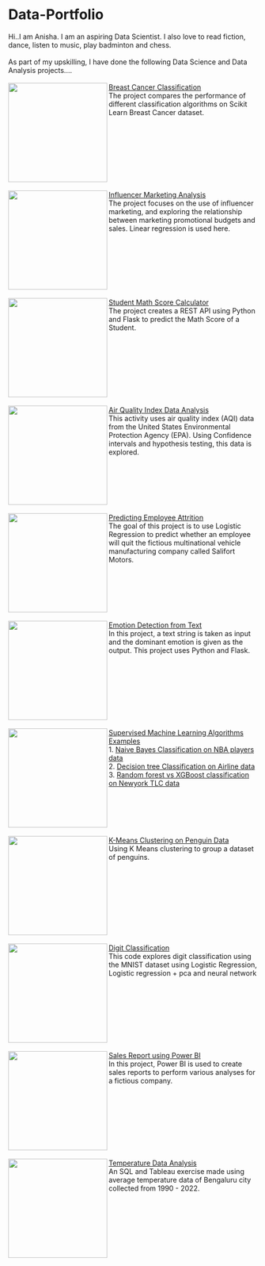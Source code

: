 # Data-Portfolio
Hi..I am Anisha. I am an aspiring Data Scientist. I also love to read fiction, dance, listen to music, play badminton and chess.<br>
<br>As part of my upskilling, I have done the following Data Science and Data Analysis projects....<br>
<br>
<img src="https://www.omegahospitals.com/blog/storage/2024/01/blog_breast_cancer_11-e1705062587725.png" align="left" width="200px"/>
[Breast Cancer Classification](https://github.com/Anisha-kk/Breast-cancer-data-analysis)
<br>The project compares the performance of different classification algorithms on Scikit Learn Breast Cancer dataset. 
<br clear="left"/>
<br>
<img src="https://pimwp.s3-accelerate.amazonaws.com/2022/06/influencermarketing.png" align="left" width="200px"/>
[Influencer Marketing Analysis](https://github.com/Anisha-kk/Linear-Regression-and-ANOVA-testing-on-marketing-and-sales-data)
<br>The project focuses on the use of influencer marketing, and exploring the relationship between marketing promotional budgets and sales. Linear regression is used here. 
<br clear="left"/>
<br>
<img src="https://cdn.vectorstock.com/i/1000v/54/94/text-math-with-formula-border-background-vector-48965494.jpg" align="left" width="200px"/>
[Student Math Score Calculator](https://github.com/Anisha-kk/End-To-End-Data-Science-Project)
<br>The project creates a REST API using Python and Flask to predict the Math Score of a Student.
<br clear="left"/>
<br>
<img src="https://currentaffairs.adda247.com/wp-content/uploads/multisite/sites/5/2023/11/06110959/aqi_mini-1200x675-1.png" align="left" width="200px"/>
[Air Quality Index Data Analysis](https://github.com/Anisha-kk/Confidence-Interval-and-Hypothesis-testing-on-AQI-data)
<br>This activity uses air quality index (AQI) data from the United States Environmental Protection Agency (EPA). Using Confidence intervals and hypothesis testing, this data is explored. 
<br clear="left"/>
<br>
<img src="https://www.helloleads.io/blog/wp-content/uploads/2020/10/quit.png" align="left" width="200px"/>
[Predicting Employee Attrition](https://github.com/Anisha-kk/Logistic-Regression-for-Salifort-Motors-HR-data)
<br>The goal of this project is to use Logistic Regression to predict whether an employee will quit the fictious multinational vehicle manufacturing company called Salifort Motors. 
<br clear="left"/>
<br>
<img src="https://www.zonkafeedback.com/hubfs/emotion%20detection.png" align="left" width="200px"/>
[Emotion Detection from Text](https://github.com/Anisha-kk/Emotion-detection-from-text)
<br>In this project, a text string is taken as input and the dominant emotion is given as the output. This project uses Python and Flask.
<br clear="left"/>
<br>
<img src="https://eastgate-software.com/wp-content/uploads/2023/10/supervised-learning.png" align="left" width="200px"/>
[Supervised Machine Learning Algorithms Examples](https://github.com/Anisha-kk/Machine-Learning-Supervised-Learning-Algorithms-exampless)
<br> 1. [Naive Bayes Classification on NBA players data](https://github.com/Anisha-kk/Machine-Learning-Supervised-Learning-Algorithms-exampless/tree/954a14edca9f3c1df91ffdbcbc8b4127fbd0c25d/1.%20Naive%20Bayes%20Classification%20on%20NBA%20players%20data)
<br> 2. [Decision tree Classification on Airline data](https://github.com/Anisha-kk/Machine-Learning-Supervised-Learning-Algorithms-exampless/tree/954a14edca9f3c1df91ffdbcbc8b4127fbd0c25d/2.%20Decision%20tree%20classification%20of%20Airline%20data)
<br> 3. [Random forest vs XGBoost classification on Newyork TLC data](https://github.com/Anisha-kk/Machine-Learning-Supervised-Learning-Algorithms-exampless/tree/954a14edca9f3c1df91ffdbcbc8b4127fbd0c25d/3.%20Random%20forest%20vs%20XGBoost%20classification%20on%20Newyork%20TLC%20data)
<br clear="left"/>
<br>
<img src="https://miro.medium.com/v2/resize:fit:1200/1*rAyjSZrMxEo3hzzX_jQaxA.png" align="left" width="200px"/>
[K-Means Clustering on Penguin Data](https://github.com/Anisha-kk/K-Means-clustering-on-Penguins-data)
<br>Using K Means clustering to group a dataset of penguins.
<br clear="left"/>
<br>
<img src="https://miro.medium.com/v2/resize:fit:372/1*AO2rIhzRYzFVQlFLx9DM9A.png" align="left" width="200px"/>
[Digit Classification](https://github.com/Anisha-kk/Digit-Classification)
<br>This code explores digit classification using the MNIST dataset using Logistic Regression, Logistic regression + pca and neural network 
<br clear="left"/>
<br>
<img src="https://www.miquido.com/wp-content/uploads/2022/08/header-Top-8-market-research-methods-1920x1280.png" align="left" width="200px"/>
[Sales Report using Power BI](https://github.com/Anisha-kk/Power-BI-visualizations)
<br>In this project, Power BI is used to create sales reports to perform various analyses for a fictious company.
<br clear="left"/>
<br>
<img src="https://encrypted-tbn0.gstatic.com/images?q=tbn:ANd9GcQIW9FQYDgc9CjxgEE59kS-2qwO_OQ5Rfi5wg&s" align="left" width="200px"/>
[Temperature Data Analysis](https://github.com/Anisha-kk/SQL-and-Tableau-Viz)
<br> An SQL and Tableau exercise made using average temperature data of Bengaluru city collected from 1990 - 2022.
<br clear="left"/>
